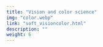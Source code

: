 ```yaml
---
title: "Vision and color science"
img: "color.webp"
link: "soft_visioncolor.html"
description: ""
weight: 6
---
```

